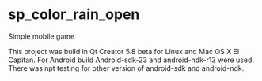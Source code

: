 # sp_color_rain_open
Simple mobile game

This project was build in Qt Creator 5.8 beta for Linux and Mac OS X El Capitan.
For Android build Android-sdk-23 and android-ndk-r13 were used. There was npt testing for other version of android-sdk and android-ndk.
